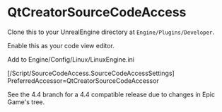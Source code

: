 QtCreatorSourceCodeAccess
==============================

Clone this to your UnrealEngine directory at `Engine/Plugins/Developer`.

Enable this as your code view editor.

Add to Engine/Config/Linux/LinuxEngine.ini

[/Script/SourceCodeAccess.SourceCodeAccessSettings]
PreferredAccessor=QtCreatorSourceCodeAccessor

See the 4.4 branch for a 4.4 compatible release due to changes in Epic Game's tree.
